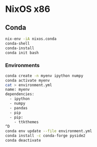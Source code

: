 # NixOS x86

## Conda

```sh
nix-env -iA nixos.conda
conda-shell
conda-install
conda init bash
```

### Environments

```sh
conda create -n myenv ipython numpy
conda activate myenv
cat > environment.yml
name: myenv
dependencies:
  - ipython
  - numpy
  - pandas
  - pip
  - pip:
    - ttkthemes
^D
conda env update --file environment.yml
conda install -c conda-forge pyside2
conda deactivate
```
